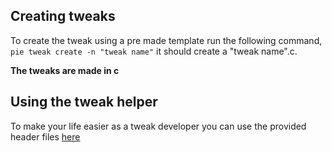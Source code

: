 ## Creating tweaks

To create the tweak using a pre made template run the following command, `pie tweak create -n "tweak name"` it should create a "tweak name".c.

**The tweaks are made in c**

## Using the tweak helper

To make your life easier as a tweak developer you can use the provided header files [here](https://github.com/KevinAlavik/chrome-pie/tree/main/src/lib/tweak-helpers)